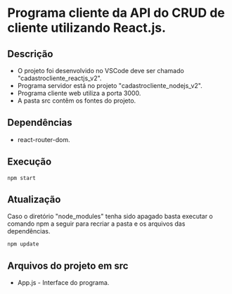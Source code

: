 # Programa cliente da API do CRUD de cliente utilizando React.js.

## Descrição

- O projeto foi desenvolvido no VSCode deve ser chamado "cadastrocliente_reactjs_v2".
- Programa servidor está no projeto "cadastrocliente_nodejs_v2".
- Programa cliente web utiliza a porta 3000.
- A pasta src contêm os fontes do projeto.

## Dependências

- react-router-dom.

## Execução

   <pre><code>npm start</code></pre>

## Atualização

   Caso o diretório "node_modules" tenha sido apagado basta executar o comando npm a seguir para recriar a pasta e os arquivos das dependências.
   <pre><code>npm update</code></pre>   

## Arquivos do projeto em src

   - App.js - Interface do programa.